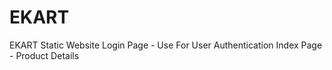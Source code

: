 # EKART
EKART Static Website
 Login Page - Use For User Authentication
 Index Page - Product Details
